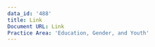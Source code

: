 ```yaml
---
data_id: '488'
title: Link
Document URL: Link
Practice Area: 'Education, Gender, and Youth'
---
```

